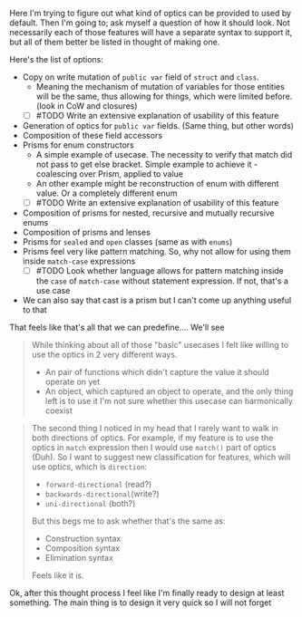 Here I'm trying to figure out what kind of optics can be provided to used by default. Then I'm going to; ask myself a question of how it should look. Not necessarily each of those features will have a separate syntax to support it, but all of them better be listed in thought of making one.

Here's the list of options:
- Copy on write mutation of `public var` field of `struct` and `class`.
	- Meaning the mechanism of mutation of variables for those entities will be the same, thus allowing for things, which were limited before. (look in CoW and closures)
	- [ ] #TODO Write an extensive explanation of usability of this feature
- Generation of optics for `public var` fields. (Same thing, but other words)
- Composition of these field accessors
- Prisms for enum constructors
	- A simple example of usecase. The necessity to verify that match did not pass to get else bracket. Simple example to achieve it - coalescing over Prism, applied to value
	- An other example might be reconstruction of enum with different value. Or a completely different enum
	- [ ] #TODO Write an extensive explanation of usability of this feature
- Composition of prisms for nested, recursive and mutually recursive enums
- Composition of prisms and lenses
- Prisms for `sealed` and `open` classes (same as with `enums`)
- Prisms feel very like pattern matching. So, why not allow for using them inside `match-case` expressions
	- [ ] #TODO Look whether language allows for pattern matching inside the `case` of `match-case` without statement expression. If not, that's a use case
- We can also say that cast is a prism but I can't come up anything useful to that
	
 That feels like that's all that we can predefine.... We'll see

> While thinking about all of those "basic" usecases I felt like willing to use the optics in 2 very different ways.
> - An pair of functions which didn't capture the value it should operate on yet
> - An object, which captured an object to operate, and the only thing left is to use it
> I'm not sure whether this usecase can harmonically coexist

> The second thing I noticed in my head that I rarely want to walk in both directions of optics.
> For example, if my feature is to use the optics in `match` expression then I would use `match()` part of optics (Duh).
> So I want to suggest new classification for features, which will use optics, which is `direction`:
> - `forward-directional` (read?)
> - `backwards-directional`(write?)
> - `uni-directional` (both?)
> 
> But this begs me to ask whether that's the same as:
> - Construction syntax
> - Composition syntax
> - Elimination syntax
> 
> Feels like it is.

Ok, after this thought process I feel like I'm finally ready to design at least something. The main thing is to design it very quick so I will not forget